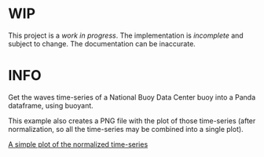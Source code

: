 # WIP

This project is a *work in progress*. The implementation is *incomplete* and subject to change. The documentation can be inaccurate.

# INFO

Get the waves time-series of a National Buoy Data Center buoy into a Panda dataframe, using buoyant.

This example also creates a PNG file with the plot of those time-series (after normalization, so all the time-series may be combined into a single plot).

[A simple plot of the normalized time-series](plot_of_buoy_waves_ts.png)

